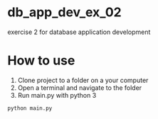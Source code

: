 # db_app_dev_ex_02
exercise 2 for database application development 

# How to use
1. Clone project to a folder on a your computer 
2. Open a terminal and navigate to the folder 
3. Run main.py with python 3 
```console
python main.py
